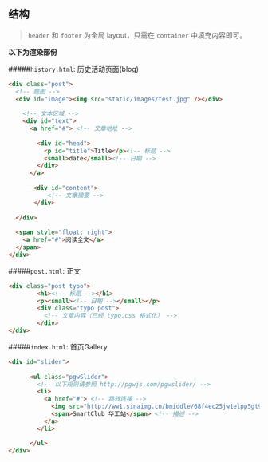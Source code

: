 结构
-----

> `header` 和 `footer` 为全局 layout，只需在 `container` 中填充内容即可。

**以下为渲染部份**

#####`history.html`: 历史活动页面(blog)

```html
<div class="post">
  <!-- 题图 -->
  <div id="image"><img src="static/images/test.jpg" /></div>
  
    <!-- 文本区域 -->
    <div id="text">
      <a href="#"> <!-- 文章地址 -->
        
        <div id="head">
          <p id="title">Title</p><!-- 标题 -->
          <small>date</small><!-- 日期 -->
        </div>
      </a>
        
       <div id="content">
           <!-- 文章摘要 -->
       </div>
          
  </div>
        
  <span style="float: right">
    <a href="#">阅读全文</a>
  </span>
</div>
```

#####`post.html`: 正文

```html
<div class="post typo">
        <h1><!-- 标题 --></h1> 
        <p><small><!-- 日期 --></small></p> 
        <div class="typo post">
          <!-- 文章内容（已经 typo.css 格式化） -->
        </div>
</div>
```

#####`index.html`: 首页Gallery
```html
<div id="slider">
      
      <ul class="pgwSlider">
        <!-- 以下规则请参照 http://pgwjs.com/pgwslider/ -->
        <li>
          <a href="#"> <!-- 跳转连接 -->
            <img src="http://ww1.sinaimg.cn/bmiddle/68f4ec25jw1elpp5gt970j21kw11xwpg.jpg">
            <span>SmartClub 华工站</span> <!-- 描述 -->
          </a>
        </li>

      </ul>
</div>
```